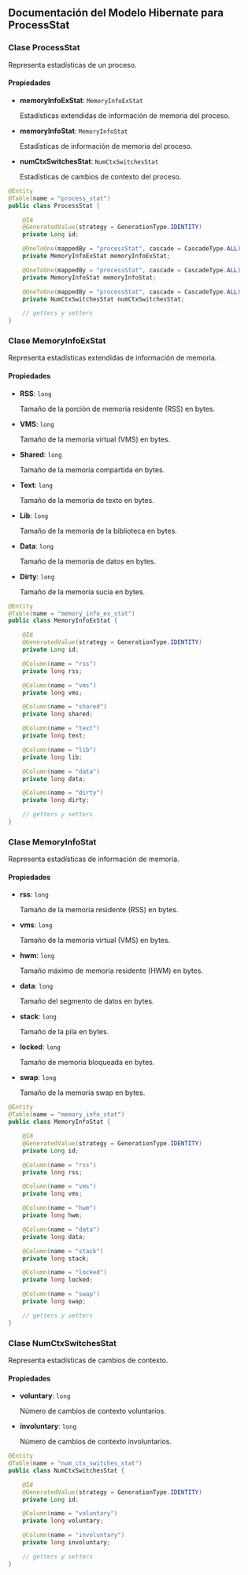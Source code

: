 ## Documentación del Modelo Hibernate para ProcessStat

### Clase ProcessStat

Representa estadísticas de un proceso.

#### Propiedades

- **memoryInfoExStat**: `MemoryInfoExStat`

  Estadísticas extendidas de información de memoria del proceso.

- **memoryInfoStat**: `MemoryInfoStat`

  Estadísticas de información de memoria del proceso.

- **numCtxSwitchesStat**: `NumCtxSwitchesStat`

  Estadísticas de cambios de contexto del proceso.

```java
@Entity
@Table(name = "process_stat")
public class ProcessStat {

    @Id
    @GeneratedValue(strategy = GenerationType.IDENTITY)
    private Long id;

    @OneToOne(mappedBy = "processStat", cascade = CascadeType.ALL)
    private MemoryInfoExStat memoryInfoExStat;

    @OneToOne(mappedBy = "processStat", cascade = CascadeType.ALL)
    private MemoryInfoStat memoryInfoStat;

    @OneToOne(mappedBy = "processStat", cascade = CascadeType.ALL)
    private NumCtxSwitchesStat numCtxSwitchesStat;

    // getters y setters
}
```

### Clase MemoryInfoExStat

Representa estadísticas extendidas de información de memoria.

#### Propiedades

- **RSS**: `long`

  Tamaño de la porción de memoria residente (RSS) en bytes.

- **VMS**: `long`

  Tamaño de la memoria virtual (VMS) en bytes.

- **Shared**: `long`

  Tamaño de la memoria compartida en bytes.

- **Text**: `long`

  Tamaño de la memoria de texto en bytes.

- **Lib**: `long`

  Tamaño de la memoria de la biblioteca en bytes.

- **Data**: `long`

  Tamaño de la memoria de datos en bytes.

- **Dirty**: `long`

  Tamaño de la memoria sucia en bytes.

```java
@Entity
@Table(name = "memory_info_ex_stat")
public class MemoryInfoExStat {

    @Id
    @GeneratedValue(strategy = GenerationType.IDENTITY)
    private Long id;

    @Column(name = "rss")
    private long rss;

    @Column(name = "vms")
    private long vms;

    @Column(name = "shared")
    private long shared;

    @Column(name = "text")
    private long text;

    @Column(name = "lib")
    private long lib;

    @Column(name = "data")
    private long data;

    @Column(name = "dirty")
    private long dirty;

    // getters y setters
}
```

### Clase MemoryInfoStat

Representa estadísticas de información de memoria.

#### Propiedades

- **rss**: `long`

  Tamaño de la memoria residente (RSS) en bytes.

- **vms**: `long`

  Tamaño de la memoria virtual (VMS) en bytes.

- **hwm**: `long`

  Tamaño máximo de memoria residente (HWM) en bytes.

- **data**: `long`

  Tamaño del segmento de datos en bytes.

- **stack**: `long`

  Tamaño de la pila en bytes.

- **locked**: `long`

  Tamaño de memoria bloqueada en bytes.

- **swap**: `long`

  Tamaño de la memoria swap en bytes.

```java
@Entity
@Table(name = "memory_info_stat")
public class MemoryInfoStat {

    @Id
    @GeneratedValue(strategy = GenerationType.IDENTITY)
    private Long id;

    @Column(name = "rss")
    private long rss;

    @Column(name = "vms")
    private long vms;

    @Column(name = "hwm")
    private long hwm;

    @Column(name = "data")
    private long data;

    @Column(name = "stack")
    private long stack;

    @Column(name = "locked")
    private long locked;

    @Column(name = "swap")
    private long swap;

    // getters y setters
}
```

### Clase NumCtxSwitchesStat

Representa estadísticas de cambios de contexto.

#### Propiedades

- **voluntary**: `long`

  Número de cambios de contexto voluntarios.

- **involuntary**: `long`

  Número de cambios de contexto involuntarios.

```java
@Entity
@Table(name = "num_ctx_switches_stat")
public class NumCtxSwitchesStat {

    @Id
    @GeneratedValue(strategy = GenerationType.IDENTITY)
    private Long id;

    @Column(name = "voluntary")
    private long voluntary;

    @Column(name = "involuntary")
    private long involuntary;

    // getters y setters
}
```
